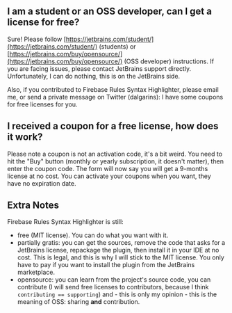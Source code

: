 ## I am a student or an OSS developer, can I get a license for free?

Sure! Please follow
[https://jetbrains.com/student/](https://jetbrains.com/student/) (students) or
[https://jetbrains.com/buy/opensource/](https://jetbrains.com/buy/opensource/)
(OSS developer) instructions. If you are facing issues, please contact JetBrains
support directly. Unfortunately, I can do nothing, this is on the JetBrains
side.

Also, if you contributed to Firebase Rules Syntax Highlighter, please email me,
or send a private message on Twitter (dalgarins): I have some coupons for free
licenses for you.

## I received a coupon for a free license, how does it work?

Please note a coupon is not an activation code, it's a bit weird. You need to
hit the "Buy" button (monthly or yearly subscription, it doesn't matter), then
enter the coupon code. The form will now say you will get a 9-months license at
no cost.
You can activate your coupons when you want, they have no expiration date.

## Extra Notes

Firebase Rules Syntax Highlighter is still:

- free (MIT license). You can do what you want with it.
- partially gratis: you can get the sources, remove the code that asks for a
  JetBrains license, repackage the plugin, then install it in your IDE at no
  cost. This is legal, and this is why I will stick to the MIT license. You only
  have to pay if you want to install the plugin from the JetBrains marketplace.
- opensource: you can learn from the project's source code, you can contribute
  (I will send free licenses to contributors, because I think
  `contributing == supporting`) and - this is only my opinion - this is the
  meaning of OSS: sharing **and** contribution.
